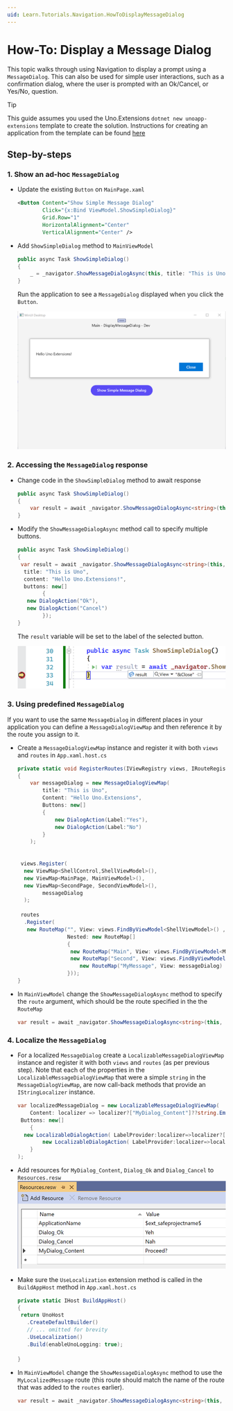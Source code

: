 ```yaml
---
uid: Learn.Tutorials.Navigation.HowToDisplayMessageDialog
---
```

# How-To: Display a Message Dialog

This topic walks through using Navigation to display a prompt using a `MessageDialog`. This can also be used for simple user interactions, such as a confirmation dialog, where the user is prompted with an Ok/Cancel, or Yes/No, question.

> [!TIP]
> This guide assumes you used the Uno.Extensions `dotnet new unoapp-extensions` template to create the solution. Instructions for creating an application from the template can be found [here](xref:Overview.Extensions)

## Step-by-steps

### 1. Show an ad-hoc `MessageDialog`

- Update the existing `Button` on `MainPage.xaml`

    ```xml
    <Button Content="Show Simple Message Dialog"
            Click="{x:Bind ViewModel.ShowSimpleDialog}"
            Grid.Row="1"
            HorizontalAlignment="Center"
            VerticalAlignment="Center" />
    ```

- Add `ShowSimpleDialog` method to `MainViewModel`

    ```csharp
    public async Task ShowSimpleDialog()
    {
        _ = _navigator.ShowMessageDialogAsync(this, title: "This is Uno", content: "Hello Uno.Extensions!");
    }
    ```

    Run the application to see a `MessageDialog` displayed when you click the `Button`.

    ![Screenshot of a simple MessageDialog](images/BasicMessageDialog.png)

### 2. Accessing the `MessageDialog` response

- Change code in the `ShowSimpleDialog` method to await response

    ```csharp
    public async Task ShowSimpleDialog()
    {
        var result = await _navigator.ShowMessageDialogAsync<string>(this, title: "This is Uno", content: "Hello Uno.Extensions!");
    }
    ```

- Modify the `ShowMessageDialogAsync` method call to specify multiple buttons.

    ```csharp
    public async Task ShowSimpleDialog()
    {
     var result = await _navigator.ShowMessageDialogAsync<string>(this,
      title: "This is Uno",
      content: "Hello Uno.Extensions!",
      buttons: new[]
            {
       new DialogAction("Ok"),
       new DialogAction("Cancel")
            });
    }
    ```  

    The `result` variable will be set to the label of the selected button.

    ![Screenshot of the MessageDialog result](images/MessageDialogResult.png)

### 3. Using predefined `MessageDialog`

If you want to use the same `MessageDialog` in different places in your application you can define a `MessageDialogViewMap` and then reference it by the route you assign to it.

- Create a `MessageDialogViewMap` instance and register it with both `views` and `routes` in `App.xaml.host.cs`

    ```csharp
    private static void RegisterRoutes(IViewRegistry views, IRouteRegistry routes)
    {
        var messageDialog = new MessageDialogViewMap(
            title: "This is Uno",
            Content: "Hello Uno.Extensions",
            Buttons: new[]
            {
                new DialogAction(Label:"Yes"),
                new DialogAction(Label:"No")
            }
        );
    
    
     views.Register(
      new ViewMap<ShellControl,ShellViewModel>(),
      new ViewMap<MainPage, MainViewModel>(),
      new ViewMap<SecondPage, SecondViewModel>(),
            messageDialog
      );
    
     routes
      .Register(
       new RouteMap("", View: views.FindByViewModel<ShellViewModel>() ,
                    Nested: new RouteMap[]
                    {
                     new RouteMap("Main", View: views.FindByViewModel<MainViewModel>()),
                     new RouteMap("Second", View: views.FindByViewModel<SecondViewModel>()),
                        new RouteMap("MyMessage", View: messageDialog)
                    }));
    }
    ```

- In `MainViewModel` change the `ShowMessageDialogAsync` method to specify the `route` argument, which should be the route specified in the the `RouteMap`

    ```csharp
    var result = await _navigator.ShowMessageDialogAsync<string>(this, route: "MyMessage");
    ```

### 4. Localize the `MessageDialog`

- For a localized `MessageDialog` create a `LocalizableMessageDialogViewMap` instance and register it with both `views` and `routes` (as per previous step). Note that each of the properties in the `LocalizableMessageDialogViewMap` that were a simple `string` in the `MessageDialogViewMap`, are now call-back methods that provide an `IStringLocalizer` instance.

    ```csharp
    var localizedMessageDialog = new LocalizableMessageDialogViewMap(
        Content: localizer => localizer?["MyDialog_Content"]??string.Empty,
     Buttons: new[]
        {
      new LocalizableDialogAction( LabelProvider:localizer=>localizer?["Dialog_Ok"]??string.Empty),
            new LocalizableDialogAction( LabelProvider:localizer=>localizer?["Dialog_Cancel"]??string.Empty)
        }
    );
    ```

- Add resources for `MyDialog_Content`, `Dialog_Ok` and `Dialog_Cancel` to `Resources.resw`
    ![Localized MessageDialog resources](images/LocalizedMessageDialogResources.png)

- Make sure the `UseLocalization` extension method is called in the `BuildAppHost` method in `App.xaml.host.cs`

    ```csharp
    private static IHost BuildAppHost()
    { 
     return UnoHost
       .CreateDefaultBuilder()
       // ... omitted for brevity
       .UseLocalization()
       .Build(enableUnoLogging: true);
    
    }
    ```

- In `MainViewModel` change the `ShowMessageDialogAsync` method to use the `MyLocalizedMessage` route (this route should match the name of the route that was added to the `routes` earlier).

    ```csharp
    var result = await _navigator.ShowMessageDialogAsync<string>(this, route: "MyLocalizedMessage");
    ```
